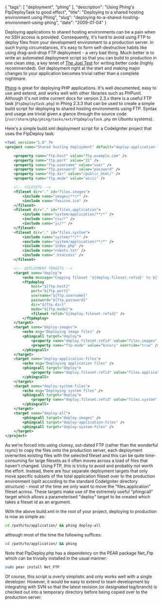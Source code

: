 {
    "tags": [
        "deployment",
        "phing"
    ],
    "description": "Using Phing's FtpDeployTask to good effect",
    "title": "Deploying to a shared hosting environment using Phing",
    "slug": "deploying-to-a-shared-hosting-environment-using-phing",
    "date": "2009-01-04"
}

Deploying applications to shared hosting environments can be a pain when
no SSH access is provided. Consequently, it's hard to avoid using FTP to
deploy files from your development environment to a production server.
In such trying circumstances, it's easy to form self-destructive habits
like using drag-and-drop FTP deployment - a very bad thing. Much better
is to write an automated deployment script so that you can build to
production in one clean step, a key tenet of [The Joel
Test](http://www.joelonsoftware.com/articles/fog0000000043.html) for
writing better code (highly recommended). Get deployment right at the
start and making major changes to your application becomes trivial
rather than a complete nightmare.

[Phing](http://phing.info/) is great for deploying PHP applications.
It's well documented, easy to use and extend, and works well with other
libraries such as PHPunit. Although it's not inthe current docs for
version 2.3.x there is a useful FTP task (`FtpDeployTask.php`) in Phing
2.3.3 that can be used to create a simple build script for deploying to
shared hosting environments using FTP. Syntax and usage are trivial
given a glance through the source code
(`/usr/share/php/phing/tasks/ext/FtpDeployTask.php` on Ubuntu systems).

Here's a simple build.xml deployment script for a CodeIgniter project
that uses the FtpDeploy task:

``` xml
<?xml version="1.0" ?>
<project name="Shared hosting deployment" default="deploy-application-files" basedir=".">

    <property name="ftp.host" value="ftp.example.com" />
    <property name="ftp.port" value="21" />
    <property name="ftp.username" value="user" />
    <property name="ftp.password" value="password" />
    <property name="ftp.dir" value="/public_html/" />
    <property name="ftp.mode" value="ascii" />

    <!-- FILESETS -->
    <fileset dir="." id="files.images">
        <include name="images/**/*" />
        <include name="favicon.ico" />
    </fileset>
    <fileset dir="." id="files.application">
        <include name="system/application/**/*" />
        <include name="css/*" />
        <include name="js/*" />
    </fileset>
    <fileset dir="." id="files.system">
        <include name="system/**/*" />
        <exclude name="system/application/**/*" />
        <include name="index.php" />
        <include name="robots.txt" />
        <include name=".htaccess" />
    </fileset>

    <!-- DEPLOYMENT TARGETS -->
    <target name="deploy">
        <echo message="Copying fileset '${deploy.fileset.refid}' to ${ftp.host} in ${ftp.mode} mode" />
        <ftpdeploy 
            host="${ftp.host}" 
            port="${ftp.port}" 
            username="${ftp.username}" 
            password="${ftp.password}"
            dir="${ftp.dir}" 
            mode="${ftp.mode}">
            <fileset refid="${deploy.fileset.refid}" />
        </ftpdeploy>
    </target>
    <target name="deploy-images">
        <echo msg="Deploying image files" />
        <phingcall target="deploy">
            <property name="deploy.fileset.refid" value="files.images" />
            <property name="ftp.mode" value="binary" override="true" />
        </phingcall>
    </target>
    <target name="deploy-application-files">
        <echo msg="Deploying application files" />
        <phingcall target="deploy">
            <property name="deploy.fileset.refid" value="files.application" />
        </phingcall>
    </target>
    <target name="deploy-system-files">
        <echo msg="Deploying system files" />
        <phingcall target="deploy">
            <property name="deploy.fileset.refid" value="files.system" />
        </phingcall>
    </target>
    <target name="deploy-all">
        <phingcall target="deploy-images" />
        <phingcall target="deploy-application-files" />
        <phingcall target="deploy-system-files" />
    </target>
</project>
```

As we're forced into using clumsy, out-dated FTP (rather than the
wonderful rsync) to copy the files onto the production server, each
deployment overwrites existing files with the selected fileset and this
can be quite time-consuming for large filesets as it often moves across
a load of files that haven't changed. Using FTP, this is tricky to avoid
and probably not worth the effort. Instead, there are four separate
deployment targets that only move specific subsets of the total
application fileset over to the production environment (split according
to the standard CodeIgniter directory structure) - most of the time we
only want to move the "files.application" fileset across. These targets
make use of the extremely useful "phingcall" target which allows a
parameterised "deploy" target to be created which takes a fileset id as
an argument.

With the above build.xml in the root of your project, deploying to
production is now as simple as:

``` bash
cd /path/to/application/ && phing deploy-all
```

although most of the time the following suffices:

``` bash
cd /path/to/application/ && phing
```

Note that FtpDeploy.php has a dependency on the PEAR package Net\_Ftp
which can be trivially installed in the usual manner:

``` bash
sudo pear install Net_FTP
```

Of course, this script is overly simplistic and only works well with a
single developer. However, it would be easy to extend to team
development by integrating with SVN so that the latest revision (or
designated tag/branch) is checked out into a temporary directory before
being copied over to the production server.
